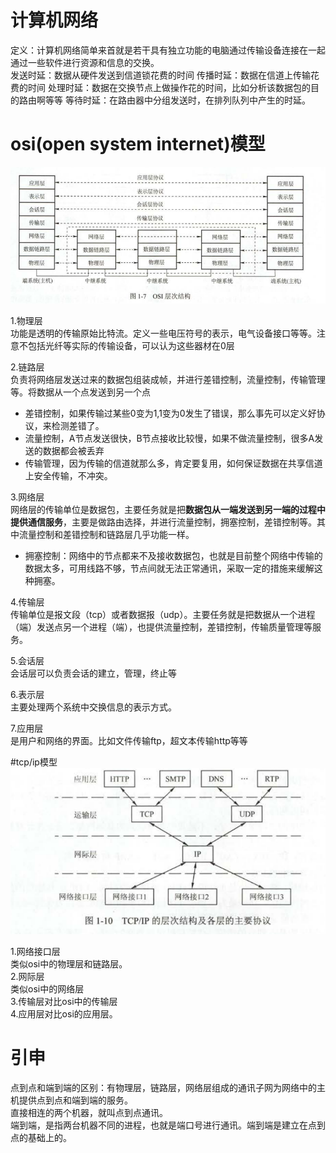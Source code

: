 # 计算机网络
定义：计算机网络简单来首就是若干具有独立功能的电脑通过传输设备连接在一起通过一些软件进行资源和信息的交换。  
发送时延：数据从硬件发送到信道锁花费的时间
传播时延：数据在信道上传输花费的时间
处理时延：数据在交换节点上做操作花的时间，比如分析该数据包的目的路由啊等等
等待时延：在路由器中分组发送时，在排列队列中产生的时延。  

# osi(open system internet)模型
![osi](https://github.com/781303842/Mainstudy/blob/master/ALLIMG/osi%E6%A8%A1%E5%9E%8B%E7%BB%93%E6%9E%84.png)  

1.物理层  
功能是透明的传输原始比特流。定义一些电压符号的表示，电气设备接口等等。注意不包括光纤等实际的传输设备，可以认为这些器材在0层

2.链路层  
负责将网络层发送过来的数据包组装成帧，并进行差错控制，流量控制，传输管理等。将数据从一个点发送到另一个点
- 差错控制，如果传输过某些0变为1,1变为0发生了错误，那么事先可以定义好协议，来检测差错了。
- 流量控制，A节点发送很快，B节点接收比较慢，如果不做流量控制，很多A发送的数据都会被丢弃
- 传输管理，因为传输的信道就那么多，肯定要复用，如何保证数据在共享信道上安全传输，不冲突。  

3.网络层  
网络层的传输单位是数据包，主要任务就是把**数据包从一端发送到另一端的过程中提供通信服务**，主要是做路由选择，并进行流量控制，拥塞控制，差错控制等。其中流量控制和差错控制和链路层几乎功能一样。
- 拥塞控制：网络中的节点都来不及接收数据包，也就是目前整个网络中传输的数据太多，可用线路不够，节点间就无法正常通讯，采取一定的措施来缓解这种拥塞。  

4.传输层  
传输单位是报文段（tcp）或者数据报（udp）。主要任务就是把数据从一个进程（端）发送点另一个进程（端），也提供流量控制，差错控制，传输质量管理等服务。  

5.会话层  
会话层可以负责会话的建立，管理，终止等

6.表示层  
主要处理两个系统中交换信息的表示方式。

7.应用层  
是用户和网络的界面。比如文件传输ftp，超文本传输http等等  

#tcp/ip模型  
![tcp-ip模型](https://github.com/781303842/Mainstudy/blob/master/ALLIMG/tcp-ip.png)  

1.网络接口层  
类似osi中的物理层和链路层。  
2.网际层  
类似osi中的网络层  
3.传输层对比osi中的传输层  
4.应用层对比osi的应用层。  

# 引申  
点到点和端到端的区别：有物理层，链路层，网络层组成的通讯子网为网络中的主机提供点到点和端到端的服务。  
直接相连的两个机器，就叫点到点通讯。  
端到端，是指两台机器不同的进程，也就是端口号进行通讯。端到端是建立在点到点的基础上的。
